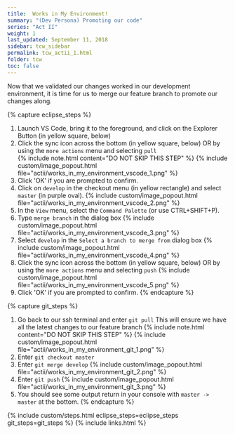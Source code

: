 ```yaml
---
title:  Works in My Environment!
summary: "(Dev Persona) Promoting our code"
series: "Act II"
weight: 1
last_updated: September 11, 2018
sidebar: tcw_sidebar
permalink: tcw_actii_1.html
folder: tcw
toc: false
---
```


Now that we validated our changes worked in our development environment, it is time for us to merge our feature branch to promote our changes along.

{% capture eclipse_steps %}
1. Launch VS Code, bring it to the foreground, and click on the Explorer Button (in yellow square, below)
2. Click the sync icon across the bottom (in yellow square, below) OR by using the `more actions` menu and selecting `pull`  
   {% include note.html content="DO NOT SKIP THIS STEP" %}
   {% include custom/image_popout.html file="actii/works_in_my_environment_vscode_1.png" %}
3. Click 'OK' if you are prompted to confirm.
4. Click on `develop` in the checkout menu (in yellow rectangle) and select `master` (in purple oval).
   {% include custom/image_popout.html file="actii/works_in_my_environment_vscode_2.png" %}
6. In the `View` menu, select the `Command Palette` (or use CTRL+SHIFT+P).
7. Type `merge branch` in the dialog box
   {% include custom/image_popout.html file="actii/works_in_my_environment_vscode_3.png" %}
8. Select `develop` in the `Select a branch to merge from` dialog box
   {% include custom/image_popout.html file="actii/works_in_my_environment_vscode_4.png" %}
9. Click the sync icon across the bottom (in yellow square, below) OR by using the `more actions` menu and selecting `push`
   {% include custom/image_popout.html file="actii/works_in_my_environment_vscode_5.png" %}
3. Click 'OK' if you are prompted to confirm.
{% endcapture %}

{% capture git_steps %}
1. Go back to our ssh terminal and enter `git pull` This will ensure we have all the latest changes to our feature branch
   {% include note.html content="DO NOT SKIP THIS STEP" %}
   {% include custom/image_popout.html file="actii/works_in_my_environment_git_1.png" %}
3. Enter `git checkout master`
4. Enter `git merge develop`
   {% include custom/image_popout.html file="actii/works_in_my_environment_git_2.png" %}
5. Enter `git push`
   {% include custom/image_popout.html file="actii/works_in_my_environment_git_3.png" %}
7. You should see some output return in your console with `master -> master` at the bottom.
{% endcapture %}

{% include custom/steps.html eclipse_steps=eclipse_steps git_steps=git_steps %}
{% include links.html %}